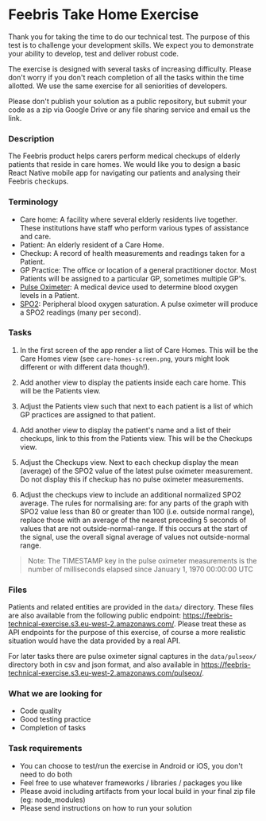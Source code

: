 # Feebris Take Home Exercise

Thank you for taking the time to do our technical test. The purpose of this test is to challenge your development skills. We expect you to demonstrate your ability to develop, test and deliver robust code.

The exercise is designed with several tasks of increasing difficulty. Please don't worry if you don't reach completion of all the tasks within the time allotted. We use the same exercise for all seniorities of developers.

Please don't publish your solution as a public repository, but submit your code as a zip via Google Drive or any file sharing service and email us the link.

### Description

The Feebris product helps carers perform medical checkups of elderly patients that reside in care homes. We would like you to design a basic React Native mobile app for navigating our patients and analysing their Feebris checkups.

### Terminology

- Care home: A facility where several elderly residents live together. These institutions have staff who perform various types of assistance and care.
- Patient: An elderly resident of a Care Home.
- Checkup: A record of health measurements and readings taken for a Patient.
- GP Practice: The office or location of a general practitioner doctor. Most Patients will be assigned to a particular GP, sometimes multiple GP's.
- [Pulse Oximeter](https://en.wikipedia.org/wiki/Pulse_oximetry): A medical device used to determine blood oxygen levels in a Patient.
- [SPO2](<https://en.wikipedia.org/wiki/Oxygen_saturation_(medicine)>): Peripheral blood oxygen saturation. A pulse oximeter will produce a SPO2 readings (many per second).

### Tasks

1. In the first screen of the app render a list of Care Homes. This will be the Care Homes view (see `care-homes-screen.png`, yours might look different or with different data though!).

1. Add another view to display the patients inside each care home. This will be the Patients view.

1. Adjust the Patients view such that next to each patient is a list of which GP practices are assigned to that patient.

1. Add another view to display the patient's name and a list of their checkups, link to this from the Patients view. This will be the Checkups view.

1. Adjust the Checkups view. Next to each checkup display the mean (average) of the SPO2 value of the latest pulse oximeter measurement. Do not display this if checkup has no pulse oximeter measurements.

1. Adjust the checkups view to include an additional normalized SPO2 average. The rules for normalising are: for any parts of the graph with SPO2 value less than 80 or greater than 100 (i.e. outside normal range), replace those with an average of the nearest preceding 5 seconds of values that are not outside-normal-range. If this occurs at the start of the signal, use the overall signal average of values not outside-normal range.

> Note: The TIMESTAMP key in the pulse oximeter measurements is the number of milliseconds elapsed since January 1, 1970 00:00:00 UTC

### Files

Patients and related entities are provided in the `data/` directory. These files are also available from the following public endpoint: https://feebris-technical-exercise.s3.eu-west-2.amazonaws.com/. Please treat these as API endpoints for the purpose of this exercise, of course a more realistic situation would have the data provided by a real API.

For later tasks there are pulse oximeter signal captures in the `data/pulseox/` directory both in csv and json format, and also available in https://feebris-technical-exercise.s3.eu-west-2.amazonaws.com/pulseox/.

### What we are looking for

- Code quality
- Good testing practice
- Completion of tasks

### Task requirements

- You can choose to test/run the exercise in Android or iOS, you don't need to do both
- Feel free to use whatever frameworks / libraries / packages you like
- Please avoid including artifacts from your local build in your final zip file (eg: node_modules)
- Please send instructions on how to run your solution
